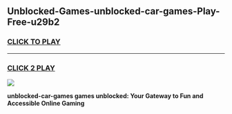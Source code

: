
## Unblocked-Games-unblocked-car-games-Play-Free-u29b2
<h3>
<a href="https://premium76.site?title=unblocked-car-games&ref=15A">CLICK TO PLAY</a></h3>
<hr>

<h3>
<a href="https://premium76.site?title=unblocked-car-games&ref=15A">CLICK 2 PLAY</a>
  
</h3>

<a href="https://premium76.site?title=unblocked-car-games&ref=15A"><img src="https://clearcache.store/games.png"></a>


**unblocked-car-games games unblocked: Your Gateway to Fun and Accessible Online Gaming**
